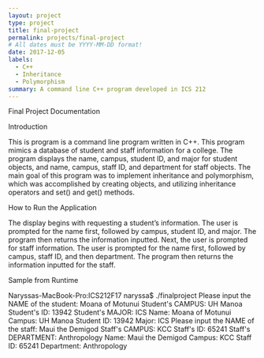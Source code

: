 ```yaml
---
layout: project
type: project
title: final-project
permalink: projects/final-project
# All dates must be YYYY-MM-DD format!
date: 2017-12-05
labels:
  - C++
  - Inheritance
  - Polymorphism
summary: A command line C++ program developed in ICS 212
---
```


Final Project Documentation

Introduction

   This is program is a command line program written in C++. This program mimics a database of student and staff information for a college. The program displays the name, campus, student ID, and major for student objects, and name, campus, staff ID, and department for staff objects. The main goal of this program was to implement inheritance and polymorphism, which was accomplished by creating objects, and utilizing inheritance operators and set() and get() methods.
   
How to Run the Application

   The display begins with requesting a student’s information. The user is prompted for the name first, followed by campus, student ID, and major. The program then returns the information inputted. Next, the user is prompted for staff information. The user is prompted for the name first, followed by campus, staff ID, and then department. The program then returns the information inputted for the staff.
   
Sample from Runtime

Naryssas-MacBook-Pro:ICS212F17 naryssa$ ./finalproject
Please input the NAME of the student: Moana of Motunui
Student's CAMPUS: UH Manoa
Student's ID: 13942
Student's MAJOR: ICS
Name: Moana of Motunui
Campus: UH Manoa
Student ID: 13942
Major: ICS
Please input the NAME of the staff:
Maui the Demigod
Staff's CAMPUS: KCC
Staff's ID: 65241
Staff's DEPARTMENT: Anthropology
Name: Maui the Demigod
Campus: KCC
Staff ID: 65241
Department: Anthropology


